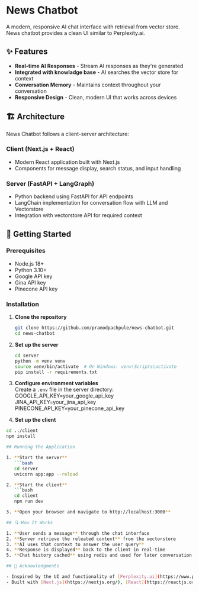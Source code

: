 # News Chatbot

A modern, responsive AI chat interface with retrieval from vector store. News chatbot provides a clean UI similar to Perplexity.ai.

## ✨ Features

- **Real-time AI Responses** - Stream AI responses as they're generated
- **Integrated with knowladge base** - AI searches the vector store for context
- **Conversation Memory** - Maintains context throughout your conversation
- **Responsive Design** - Clean, modern UI that works across devices

## 🏗️ Architecture

News Chatbot follows a client-server architecture:

### Client (Next.js + React)
- Modern React application built with Next.js
- Components for message display, search status, and input handling

### Server (FastAPI + LangGraph)
- Python backend using FastAPI for API endpoints
- LangChain implementation for conversation flow with LLM and Vectorstore
- Integration with vectorstore API for required context


## 🚀 Getting Started

### Prerequisites

- Node.js 18+
- Python 3.10+
- Google API key
- Gina API key
- Pinecone API key

### Installation

1. **Clone the repository**
   ```bash
   git clone https://github.com/pramodpachpule/news-chatbot.git
   cd news-chatbot

2. **Set up the server**
   ```bash
   cd server
   python -m venv venv
   source venv/bin/activate  # On Windows: venv\Scripts\activate
   pip install -r requirements.txt

3. **Configure environment variables**  
   Create a `.env` file in the server directory:
   GOOGLE_API_KEY=your_google_api_key
   JINA_API_KEY=your_jina_api_key
   PINECONE_API_KEY=your_pinecone_api_key
   
4. **Set up the client**
```bash
cd ../client
npm install

## Running the Application

1. **Start the server**
   ```bash
   cd server
   uvicorn app:app --reload

2. **Start the client**
   ```bash
   cd client
   npm run dev

3. **Open your browser and navigate to http://localhost:3000**   

## 🔍 How It Works

1. **User sends a message** through the chat interface
2. **Server retrieve the releated context** from the vectorstore
3. **AI uses that context to answer the user query** 
4. **Response is displayed** back to the client in real-time
5. **Chat history cached** using redis and used for later conversation

## 🙏 Acknowledgments

- Inspired by the UI and functionality of [Perplexity.ai](https://www.perplexity.ai/)
- Built with [Next.js](https://nextjs.org/), [React](https://reactjs.org/), [FastAPI](https://fastapi.tiangolo.com/)
